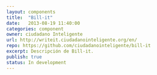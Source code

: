 ```yaml
---
layout: components
title:  "Bill-it"
date:   2013-08-19 11:40:00
categories: component
owner: ciudadano Inteligente
url: http://writeit.ciudadanointeligente.org/en/
repo: https://github.com/ciudadanointeligente/bill-it
excerpt: Descripción de Bill-it.
publish: true
status: In development
---
```


